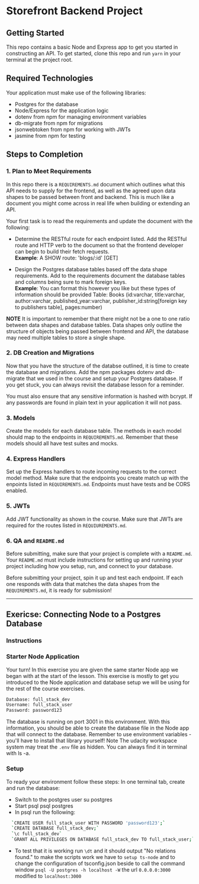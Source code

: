 # Storefront Backend Project

## Getting Started

This repo contains a basic Node and Express app to get you started in constructing an API. To get started, clone this repo and run `yarn` in your terminal at the project root.

## Required Technologies
Your application must make use of the following libraries:
- Postgres for the database
- Node/Express for the application logic
- dotenv from npm for managing environment variables
- db-migrate from npm for migrations
- jsonwebtoken from npm for working with JWTs
- jasmine from npm for testing

## Steps to Completion

### 1. Plan to Meet Requirements

In this repo there is a `REQUIREMENTS.md` document which outlines what this API needs to supply for the frontend, as well as the agreed upon data shapes to be passed between front and backend. This is much like a document you might come across in real life when building or extending an API. 

Your first task is to read the requirements and update the document with the following:
- Determine the RESTful route for each endpoint listed. Add the RESTful route and HTTP verb to the document so that the frontend developer can begin to build their fetch requests.    
**Example**: A SHOW route: 'blogs/:id' [GET] 

- Design the Postgres database tables based off the data shape requirements. Add to the requirements document the database tables and columns being sure to mark foreign keys.   
**Example**: You can format this however you like but these types of information should be provided
Table: Books (id:varchar, title:varchar, author:varchar, published_year:varchar, publisher_id:string[foreign key to publishers table], pages:number)

**NOTE** It is important to remember that there might not be a one to one ratio between data shapes and database tables. Data shapes only outline the structure of objects being passed between frontend and API, the database may need multiple tables to store a single shape. 

### 2.  DB Creation and Migrations

Now that you have the structure of the databse outlined, it is time to create the database and migrations. Add the npm packages dotenv and db-migrate that we used in the course and setup your Postgres database. If you get stuck, you can always revisit the database lesson for a reminder. 

You must also ensure that any sensitive information is hashed with bcrypt. If any passwords are found in plain text in your application it will not pass.

### 3. Models

Create the models for each database table. The methods in each model should map to the endpoints in `REQUIREMENTS.md`. Remember that these models should all have test suites and mocks.

### 4. Express Handlers

Set up the Express handlers to route incoming requests to the correct model method. Make sure that the endpoints you create match up with the enpoints listed in `REQUIREMENTS.md`. Endpoints must have tests and be CORS enabled. 

### 5. JWTs

Add JWT functionality as shown in the course. Make sure that JWTs are required for the routes listed in `REQUIUREMENTS.md`.

### 6. QA and `README.md`

Before submitting, make sure that your project is complete with a `README.md`. Your `README.md` must include instructions for setting up and running your project including how you setup, run, and connect to your database. 

Before submitting your project, spin it up and test each endpoint. If each one responds with data that matches the data shapes from the `REQUIREMENTS.md`, it is ready for submission!

-------------------------------------------------------------
## Exericse: Connecting Node to a Postgres Database
### Instructions
### Starter Node Application
Your turn! In this exercise you are given the same starter Node app we began with at the start of the lesson. This exercise is mostly to get you introduced to the Node application and database setup we will be using for the rest of the course exercises.
```sh
Database: full_stack_dev
Username: full_stack_user
Password: password123
```
The database is running on port 3001 in this environment.
With this information, you should be able to create the database file in the Node app that will connect to the database. Remember to use environment variables - you'll have to install that library yourself!
Note The udacity workspace system may treat the `.env` file as hidden. You can always find it in terminal with ls -a.
### Setup

To ready your environment follow these steps: In one terminal tab, create and run the database:
- Switch to the postgres user su postgres
- Start psql psql postgres
- In psql run the following:
```sh
  `CREATE USER full_stack_user WITH PASSWORD 'password123';`
  `CREATE DATABASE full_stack_dev;`
  `\c full_stack_dev`
  `GRANT ALL PRIVILEGES ON DATABASE full_stack_dev TO full_stack_user;`
```
- To test that it is working run `\dt` and it should output "No relations found."
to make the scripts work we have to `setup ts-node` and to change the configuration of tsconfig.json beside to call the command window `psql -U postgres -h localhost -W` the url `0.0.0.0:3000` modified to `localhost:3000`

